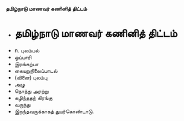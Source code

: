 **தமிழ்நாடு மாணவர் கணினித் திட்டம்**
- # தமிழ்நாடு மாணவர் கணினித் திட்டம்
- n. புலம்பல்
- ஒப்பாரி
- இரங்கற்பா
- கையறுநிலைப்பாடல்
- (வினை) புலம்பு
- அழு
- நொந்து அரற்று
- கழிந்ததற் கிரங்கு
- வருந்து
- இறந்தவருக்காகத் துயர்கொண்டாடு.

